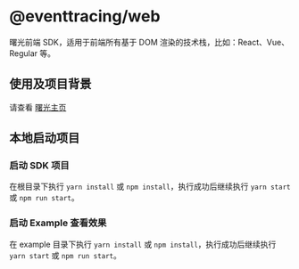 # @eventtracing/web

曙光前端 SDK，适用于前端所有基于 DOM 渲染的技术栈，比如：React、Vue、Regular 等。

## 使用及项目背景

请查看 [曙光主页](https://eventtracing.github.io)

## 本地启动项目
### 启动 SDK 项目

在根目录下执行 `yarn install` 或 `npm install`，执行成功后继续执行 `yarn start` 或 `npm run start`。

### 启动 Example 查看效果

在 example 目录下执行 `yarn install` 或 `npm install`，执行成功后继续执行 `yarn start` 或 `npm run start`。
